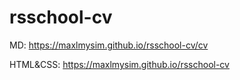 # rsschool-cv
MD: https://maxlmysim.github.io/rsschool-cv/cv

HTML&CSS: https://maxlmysim.github.io/rsschool-cv
